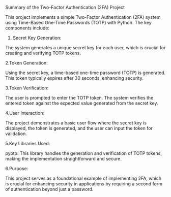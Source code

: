 Summary of the Two-Factor Authentication (2FA) Project

This project implements a simple Two-Factor Authentication (2FA) system using Time-Based One-Time Passwords (TOTP) with Python. The key components include:

1. Secret Key Generation:

 The system generates a unique secret key for each user, which is crucial for creating and verifying TOTP tokens.

2.Token Generation:
    
Using the secret key, a time-based one-time password (TOTP) is generated. This token typically expires after 30 seconds, enhancing security.

3.Token Verification: 

The user is prompted to enter the TOTP token. The system verifies the entered token against the expected value generated from the secret key.

4.User Interaction: 

The project demonstrates a basic user flow where the secret key is displayed, the token is generated, and the user can input the token for validation.

5.Key Libraries Used:

pyotp: This library handles the generation and verification of TOTP tokens, making the implementation straightforward and secure.

6.Purpose:

This project serves as a foundational example of implementing 2FA, which is crucial for enhancing security in applications by requiring a second form of authentication beyond just a password.
